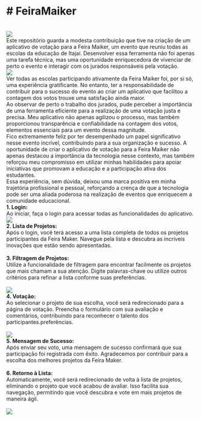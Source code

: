 <h1># FeiraMaiker</h1>
<br/> 
<img src="img/Maker Faire.png"/>
<br/> 
Este repositório guarda a modesta contribuição que tive na criação de um aplicativo de votação para a Feira Maiker, um evento que reuniu todas as escolas da educação de Itajaí. Desenvolver essa ferramenta não foi apenas uma tarefa técnica, mas uma oportunidade enriquecedora de vivenciar de perto o evento e interagir com os jurados responsáveis pela votação.
<br/> 
<img src="img/jurados.jpeg"/>
<br/> 
Ver todas as escolas participando ativamente da Feira Maiker foi, por si só, uma experiência gratificante. No entanto, ter a responsabilidade de contribuir para o sucesso do evento ao criar um aplicativo que facilitou a contagem dos votos trouxe uma satisfação ainda maior.
<br/> 
Ao observar de perto o trabalho dos jurados, pude perceber a importância de uma ferramenta eficiente para a realização de uma votação justa e precisa. Meu aplicativo não apenas agilizou o processo, mas também proporcionou transparência e confiabilidade na contagem dos votos, elementos essenciais para um evento dessa magnitude.
<br/> 
Fico extremamente feliz por ter desempenhado um papel significativo nesse evento incrível, contribuindo para a sua organização e sucesso. A oportunidade de criar o aplicativo de votação para a Feira Maiker não apenas destacou a importância da tecnologia nesse contexto, mas também reforçou meu compromisso em utilizar minhas habilidades para apoiar iniciativas que promovam a educação e a participação ativa dos estudantes.
<br/> 
Essa experiência, sem dúvida, deixou uma marca positiva em minha trajetória profissional e pessoal, reforçando a crença de que a tecnologia pode ser uma aliada poderosa na realização de eventos que enriquecem a comunidade educacional.
<br/>

<div>
<strong>1. Login: </strong> <br/>
Ao iniciar, faça o login para acessar todas as funcionalidades do aplicativo. 
</div>
<img src="img/TelaDeLogin.jpeg"/>
<div>
<strong>2. Lista de Projetos:</strong> <br/>
Após o login, você terá acesso a uma lista completa de todos os projetos participantes da Feira Maker. Navegue pela lista e descubra as incríveis inovações que estão sendo apresentadas.
</div> <br/>

<div>
<strong>3. Filtragem de Projetos:</strong> <br/>
Utilize a funcionalidade de filtragem para encontrar facilmente os projetos que mais chamam a sua atenção. Digite palavras-chave ou utilize outros critérios para refinar a lista conforme suas preferências.
</div> <br/>

<img src="img/VotarHome.jpeg"/>

<div>
<strong>4. Votação:</strong> <br/>
Ao selecionar o projeto de sua escolha, você será redirecionado para a página de votação. Preencha o formulário com sua avaliação e comentários, contribuindo para reconhecer o talento dos participantes.preferências.
</div> <br/>

<img src="img/Forms.jpeg"/>

<div>
<strong>5. Mensagem de Sucesso:</strong> <br/>
Após enviar seu voto, uma mensagem de sucesso confirmará que sua participação foi registrada com êxito. Agradecemos por contribuir para a escolha dos melhores projetos da Feira Maker.
</div> <br/>

<div>
<strong>6. Retorno à Lista:</strong> <br/>
Automaticamente, você será redirecionado de volta à lista de projetos, eliminando o projeto que você acabou de avaliar. Isso facilita sua navegação, permitindo que você descubra e vote em mais projetos de maneira ágil.
</div> <br/>
<img src="img/VotoConcluido.jpeg"/>
